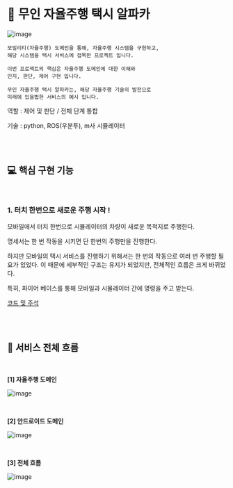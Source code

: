 # :taxi: 무인 자율주행 택시 알파카

![image](https://user-images.githubusercontent.com/89068148/196036636-99cb424a-fd81-4d8c-aec3-f246a2559992.png)

```
모빌리티(자율주행) 도메인을 통해, 자율주행 시스템을 구현하고, 
해당 시스템을 택시 서비스에 접목한 프로젝트 입니다.

이번 프로젝트의 핵심은 자율주행 도메인에 대한 이해와 
인지, 판단, 제어 구현 입니다.

무인 자율주행 택시 알파카는, 해당 자율주행 기술의 발전으로
미래에 있을법한 서비스의 예시 입니다.
```

역할 : 제어 및 판단 / 전체 단계 통합

기술 : python, ROS(우분투), m사 시뮬레이터

<br>

<br>

## :computer: 핵심 구현 기능

<br>

### 1. 터치 한번으로 새로운 주행 시작 !

모바일에서 터치 한번으로 시뮬레이터의 차량이 새로운 목적지로 주행한다.

명세서는 한 번 작동을 시키면 단 한번의 주행만을 진행한다. 

하지만 모바일의 택시 서비스를 진행하기 위해서는 한 번의 작동으로 여러 번 주행할 필요가 있었다. 이 때문에 세부적인 구조는 유지가 되었지만, 전체적인 흐름은 크게 바뀌었다.

특히, 파이어 베이스를 통해 모바일과 시뮬레이터 간에 명령을 주고 받는다.

[코드 및 주석]()

 <br>

<br>

## :gun: 서비스 전체 흐름

<br>

**[1] 자율주행 도메인**

![image](https://user-images.githubusercontent.com/89068148/197387685-6b5886ed-cfb6-4c6a-9b2c-475f886ade7f.png)

<br>

**[2] 안드로이드 도메인**

![image](https://user-images.githubusercontent.com/89068148/197387763-45c6720f-34b7-4168-b5e9-76a6696b159f.png)

<br>

**[3] 전체 흐름**

![image](https://user-images.githubusercontent.com/89068148/197387800-567f5e51-8613-486b-b9a4-2cc1f29998f6.png)

